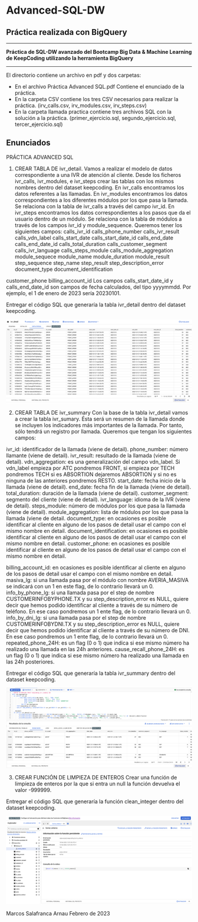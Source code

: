 # Advanced-SQL-DW
## Práctica realizada con BigQuery

---

**Práctica de SQL-DW avanzado del Bootcamp Big Data & Machine Learning de KeepCoding utilizando la herramienta BigQuery**

---

El directorio  contiene  un archivo en pdf y dos carpetas:
* En el archivo Práctica Advanced SQL.pdf   Contiene el enunciado de la práctica.
* En la carpeta CSV contiene los tres CSV necesarios para realizar la práctica. (irv_calls.csv, irv_modules.csv, irv_steps.csv)
* En la carpeta llamada practica contiene tres archivos SQL con la solución a la práctica. (primer_ejercicio.sql, segundo_ejercicio.sql, tercer_ejercicio.sql)


## Enunciados ##

PRÁCTICA ADVANCED SQL 
1.  CREAR TABLA DE ivr_detail. 
Vamos a realizar el modelo de datos correspondiente a una  IVR de atención al 
cliente. 
Desde  los  ficheros  ivr_calls,  ivr_modules,  e  ivr_steps  crear  las  tablas  con  los 
mismos nombres dentro del dataset keepcoding. 
En ivr_calls encontramos los datos referentes a las llamadas. 
En ivr_modules encontramos los datos correspondientes a los diferentes 
módulos  por  los  que  pasa  la  llamada.  Se  relaciona  con  la  tabla  de  ivr_calls  a 
través del campo ivr_id. 
En  ivr_steps  encontramos  los  datos  correspondientes  a  los  pasos  que  da  el 
usuario dentro de un módulo. Se relaciona con la tabla de módulos a través de 
los campos ivr_id y module_sequence. 
Queremos tener los siguientes campos: 
calls_ivr_id 
calls_phone_number 
calls_ivr_result 
calls_vdn_label 
calls_start_date 
calls_start_date_id 
calls_end_date 
calls_end_date_id 
calls_total_duration 
calls_customer_segment 
calls_ivr_language 
calls_steps_module 
calls_module_aggregation 
module_sequece 
module_name 
module_duration 
module_result 
step_sequence 
step_name 
step_result 
step_description_error 
document_type 
document_identification 
 
 
customer_phone 
billing_account_id 
Los  campos calls_start_date_id y calls_end_date_id  son  campos de  fecha 
calculados,  del  tipo  yyyymmdd.  Por  ejemplo,  el  1  de  enero  de  2023  sería 
20230101. 
 
Entregar  el  código  SQL  que  generaría  la  tabla  ivr_detail  dentro  del  dataset 
keepcoding. 

![](Imagenes/imagen.png)
 
2.  CREAR TABLA DE ivr_summary 
Con la base de la tabla ivr_detail vamos a crear la tabla ivr_sumary. Ésta será 
un resumen de la llamada donde se incluyen los indicadores más importantes de 
la llamada. Por tanto, sólo tendrá un registro por llamada. 
Queremos que tengan los siguientes campos: 
 
ivr_id: identificador de la llamada (viene de detail). 
phone_number: número llamante (viene de detail). 
ivr_result: resultado de la llamada (viene de detail). 
vdn_aggregation: es una generalización del campo vdn_label. Si vdn_label 
empieza por ATC pondremos FRONT, si empieza por TECH pondremos TECH si es 
ABSORTION  dejaremos  ABSORTION  y  si  no  es  ninguna  de  las  anteriores 
pondremos RESTO. 
start_date: fecha inicio de la llamada (viene de detail). 
end_date: fecha fin de la llamada (viene de detail). 
total_duration: duración de la llamada (viene de detail). 
customer_segment: segmento del cliente (viene de detail). 
ivr_language: idioma de la IVR (viene de detail). 
steps_module: número de módulos por los que pasa la llamada (viene de 
detail). 
module_aggregation: lista de módulos por los que pasa la llamada (viene 
de detail. 
document_type: en ocasiones es posible identificar al cliente en alguno 
de los pasos de detail usar el campo con el mismo nombre en detail. 
document_identification: en ocasiones es posible identificar al cliente 
en alguno de los pasos de detail usar el campo con el mismo nombre en 
detail. 
customer_phone: en ocasiones es posible identificar al cliente en alguno 
de los pasos de detail usar el campo con el mismo nombre en detail. 
 
 
billing_account_id:  en  ocasiones  es  posible  identificar  al  cliente  en 
alguno de los pasos de detail usar el campo con el mismo nombre en detail. 
masiva_lg: si una llamada pasa por el módulo con nombre AVERIA_MASIVA se 
indicará con un 1 en este flag, de lo contrario llevará un 0. 
info_by_phone_lg: si una llamada pasa por el step de nombre 
CUSTOMERINFOBYPHONE.TX y su step_description_error es NULL, quiere decir 
que hemos podido identificar al cliente a través de su número de teléfono. 
En ese caso pondremos un 1 ente flag, de lo contrario llevará un 0. 
info_by_dni_lg: si una llamada pasa por el step de nombre 
CUSTOMERINFOBYDNI.TX y su step_description_error es NULL, quiere decir 
que hemos podido identificar al cliente a través de su número de DNI. En 
ese caso pondremos un 1 ente flag, de lo contrario llevará un 0. 
repeated_phone_24H: es un flag (0 o 1) que indica si ese mismo número ha 
realizado una llamada en las 24h anteriores. 
cause_recall_phone_24H: es un flag (0 o 1) que indica si ese mismo número 
ha realizado una llamada en las 24h posteriores. 
 
Entregar el código SQL que generaría la tabla ivr_summary dentro del dataset 
keepcoding. 


 ![](Imagenes/Imagen_1.png) 
 
3.  CREAR FUNCIÓN DE LIMPIEZA DE ENTEROS 
Crear una función de limpieza de enteros por la que si entra un null la función 
devuelva el valor -999999. 
 
Entregar el código SQL que generaría la función clean_integer dentro del dataset 
keepcoding. 



![](Imagenes/imagen_2.png)

Marcos Salafranca Arnau                    Febrero de 2023